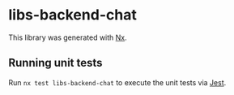 # libs-backend-chat

This library was generated with [Nx](https://nx.dev).





## Running unit tests

Run `nx test libs-backend-chat` to execute the unit tests via [Jest](https://jestjs.io).


